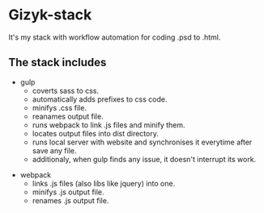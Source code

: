 # Gizyk-stack

It's my stack with workflow automation for coding .psd to .html.

## The stack includes

* gulp
    * coverts sass to css.
    * automatically adds prefixes to css code.
    * minifys .css file.
    * reanames output file.
    * runs webpack to link .js files and minify them.
    * locates output files into dist directory.
    * runs local server with website and synchronises it everytime after save any file.
    * additionaly, when gulp finds any issue, it doesn't interrupt its work.
+ webpack
    * links .js files (also libs like jquery) into one.
    * minifys .js output file.
    * renames .js output file.